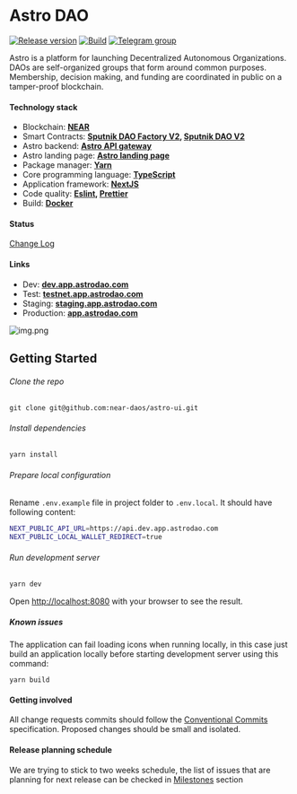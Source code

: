 # Astro DAO

[![Release version](https://img.shields.io/github/v/release/near-daos/astro-ui)](https://github.com/near-daos/astro-ui/releases/)
[![Build](https://github.com/near-daos/astro-ui/actions/workflows/build-deploy.yaml/badge.svg)](https://github.com/near-daos/astro-ui/actions/workflows/build-deploy.yaml)
[![Telegram group](https://img.shields.io/badge/-Telegram%20group-blue)](https://t.me/astro_near)

Astro is a platform for launching Decentralized Autonomous Organizations. DAOs are self-organized groups that form around common purposes. Membership, decision making, and funding are coordinated in public on a tamper-proof blockchain.

#### Technology stack

- Blockchain: **[NEAR](https://near.org/)**
- Smart Contracts: **[Sputnik DAO Factory V2](https://github.com/near-daos/sputnik-dao-contract/tree/main/sputnikdao-factory2), [Sputnik DAO V2](https://github.com/near-daos/sputnik-dao-contract/tree/main/sputnikdao2)**
- Astro backend: **[Astro API gateway](https://github.com/near-daos/astro-api-gateway)**
- Astro landing page: **[Astro landing page](https://github.com/near-daos/astro-ui-landing)**
- Package manager: **[Yarn](https://yarnpkg.com/)**
- Core programming language: **[TypeScript](https://www.typescriptlang.org/)**
- Application framework: **[NextJS](https://nextjs.org/)**
- Code quality: **[Eslint](https://eslint.org/), [Prettier](https://prettier.io/)**
- Build: **[Docker](https://www.docker.com/)**

#### Status

[Change Log](https://github.com/near-daos/astro-ui/releases/latest)

#### Links

- Dev: **[dev.app.astrodao.com](https://dev.app.astrodao.com/all/daos)**
- Test: **[testnet.app.astrodao.com](https://testnet.app.astrodao.com/all/daos)**
- Staging: **[staging.app.astrodao.com](https://staging.app.astrodao.com/all/daos)**
- Production: **[app.astrodao.com](https://app.astrodao.com/all/daos)**

![img.png](img.png)

## Getting Started

###### Clone the repo

```
git clone git@github.com:near-daos/astro-ui.git
```

###### Install dependencies

```bash
yarn install
```

###### Prepare local configuration

Rename `.env.example` file in project folder to `.env.local`. It should have following content:

```bash
NEXT_PUBLIC_API_URL=https://api.dev.app.astrodao.com
NEXT_PUBLIC_LOCAL_WALLET_REDIRECT=true
```

###### Run development server

```bash
yarn dev
```

Open [http://localhost:8080](http://localhost:8080) with your browser to see the result.

##### Known issues

The application can fail loading icons when running locally, in this case just build an application locally before starting development server using this command:

```
yarn build
```

#### Getting involved

All change requests commits should follow the [Conventional Commits](https://www.conventionalcommits.org/en/v1.0.0/) specification.
Proposed changes should be small and isolated.

#### Release planning schedule

We are trying to stick to two weeks schedule, the list of issues that are planning for next release can be checked in [Milestones](https://github.com/near-daos/astro-ui/milestones) section
